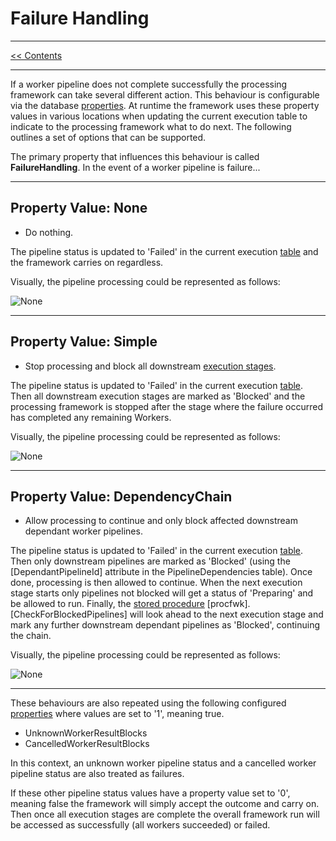 # Failure Handling

___
[<< Contents](/procfwk/contents) 

___

If a worker pipeline does not complete successfully the processing framework can take several different action. This behaviour is configurable via the database [properties](/procfwk/properties). At runtime the framework uses these property values in various locations when updating the current execution table to indicate to the processing framework what to do next. The following outlines a set of options that can be supported.

The primary property that influences this behaviour is called __FailureHandling__. In the event of a worker pipeline is failure...

___

## Property Value: None

* Do nothing.

The pipeline status is updated to 'Failed' in the current execution [table](/procfwk/tables) and the framework carries on regardless.

Visually, the pipeline processing could be represented as follows:

![None](/procfwk/failhandling-none.png)

___

## Property Value: Simple

* Stop processing and block all downstream [execution stages](/procfwk/executionstages).

The pipeline status is updated to 'Failed' in the current execution [table](/procfwk/tables). Then all downstream execution stages are marked as 'Blocked' and the processing framework is stopped after the stage where the failure occurred has completed any remaining Workers.

Visually, the pipeline processing could be represented as follows:

![None](/procfwk/failhandling-simple.png)

___

## Property Value: DependencyChain

* Allow processing to continue and only block affected downstream dependant worker pipelines.

The pipeline status is updated to 'Failed' in the current execution [table](/procfwk/tables). Then only downstream pipelines are marked as 'Blocked' (using the [DependantPipelineId] attribute in the PipelineDependencies table). Once done, processing is then allowed to continue. When the next execution stage starts only pipelines not blocked will get a status of 'Preparing' and be allowed to run. Finally, the [stored procedure](/procfwk/storedprocedures) [procfwk].[CheckForBlockedPipelines] will look ahead to the next execution stage and mark any further downstream dependant pipelines as 'Blocked', continuing the chain.

Visually, the pipeline processing could be represented as follows:

![None](/procfwk/failhandling-chain.png)

___


These behaviours are also repeated using the following configured [properties](/procfwk/properties) where values are set to '1', meaning true.

* UnknownWorkerResultBlocks
* CancelledWorkerResultBlocks

In this context, an unknown worker pipeline status and a cancelled worker pipeline status are also treated as failures.

If these other pipeline status values have a property value set to '0', meaning false the framework will simply accept the outcome and carry on. Then once all execution stages are complete the overall framework run will be accessed as successfully (all workers succeeded) or failed.